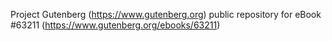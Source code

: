 Project Gutenberg (https://www.gutenberg.org) public repository for eBook #63211 (https://www.gutenberg.org/ebooks/63211)
